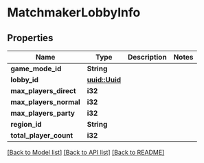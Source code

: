 # MatchmakerLobbyInfo

## Properties

Name | Type | Description | Notes
------------ | ------------- | ------------- | -------------
**game_mode_id** | **String** |  | 
**lobby_id** | [**uuid::Uuid**](uuid::Uuid.md) |  | 
**max_players_direct** | **i32** |  | 
**max_players_normal** | **i32** |  | 
**max_players_party** | **i32** |  | 
**region_id** | **String** |  | 
**total_player_count** | **i32** |  | 

[[Back to Model list]](../README.md#documentation-for-models) [[Back to API list]](../README.md#documentation-for-api-endpoints) [[Back to README]](../README.md)


